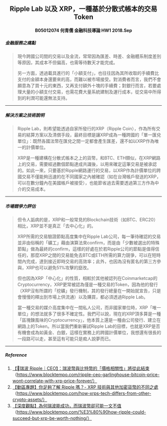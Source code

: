 <center><h2> Ripple Lab 以及 XRP，一種基於分散式帳本的交易Token  </center></h2>
<center><h4>B05012074  何青儒  金融科技導論  HW1  2018.Sep</h4></center>

##### 金融服務之痛點

> 現今跨國公司間的交易以及金流，常常因為匯差、時差、金融體系制度差別等原因，其成本不但偏高，也需等待數天才能完成。 
> 
> 另一方面，透過載具進行的「小額支付」，也往往因為其所收取的手續費比支付的金額本身還要來的高，而難以被市場接受。對消費者而言，我們不會願意為了買十元的東西，又再支付額外十塊的手續費；對銀行而言，若要處理大量的小額支付交易，也需花費大量系統建制及運行成本，從交易中所得到的利潤可能還無法支持。
***
##### 解決方案之技術說明

> Ripple Lab，則希望能透過自家所發行的XRP（Ripple Coin），作為所有交易的結算方案以及清償手段，最終目標是讓XRP成為一種跨國的「單一匯兌單位」：既然各國法幣在匯兌之間一定都會產生匯差，還不如以XRP作為唯一的計價單位。
>
> XRP是一種建構在分散式帳本之上的貨幣，和BTC、ETH類似，在XRP網路上的交易，需要經過數個節點達成共識後，以用來確定這筆交易是被承認的。如此一來，只要基於Ripple網路運行的交易，以XRP作為計價單位的跨國交易不僅能夠迅速的在不同國家之內被確認（如在台灣帳戶發送的XRP，可以在數分鐘內在美國帳戶被接受），也能節省過去需要透過第三方作為中介的交易成本。

***

##### 市場競爭力評估

> 但令人詬病的是，XRP和一般常見的Blockchain技術（如BTC、ERC20）相比，XRP並不是真正「去中心化」的。
> 
> XRP所需的交易驗證節點高度集中在Ripple Lab公司，每一筆待確認的交易並非由俗稱的「礦工」藉由演算法來confirm，而是由「少數被選出的特殊節點」做為最終的confirm，這樣的好處在於若Ripple公司的節點是值得信任的，那麼XRP之間的交易能免去BTC或ETH所需的算力競爭，可以在短時間內完成，達到接近即時交易的高效率；此外，也因為沒有匿名的第三方參與，XRP也可以避免51%攻擊的竄改。
> 
> 但也因為XRP「中心化」的性質，相較於其他被認列在Coinmarketcap的Cryptocurrency，XRP更常被認為僅是一種交易的Token，因為他的發行（XRP沒有所謂的「挖礦」發行機制，其的發行總量在一開始就宣告，只是會慢慢的釋出到市場上供流通）以及購買，都必須透過Ripple Lab。
> 
>當一種交易的媒介高度集中在一間私人公司，而非國家單位時，XRP「唯一單位」的想法就多了很多不確定性。我們可以說，現在的XRP頂多算是一種「區塊鍊風味的Cryptocurrency」，他本質上還是一種由公司發行、建立在網路上的Token。所以當我們重新審試Ripple Lab的目標，也就是XRP是否有機會成為如黃金、白銀，這樣在實務上的跨國計價單位，我想還有很長的一段路可以走，甚至這有可能只是痴人說夢而已。

***

##### Reference

1. [【瑞波 Ripple｜CEO】：瑞波幣與比特幣的「價格相關性」將從此結束](https://www.blocktempo.com/ripple-ceo-garlinghouse-bitcoin-price-wont-correlate-with-xrp-price-forever/)（https://www.blocktempo.com/ripple-ceo-garlinghouse-bitcoin-price-wont-correlate-with-xrp-price-forever/）
2. [【動區專題】你足夠了解 Ripple 嗎？- XRP 技術與其他加密貨幣的不同之處](https://www.blocktempo.com/how-xrps-tech-differs-from-other-crypto-assets/)（https://www.blocktempo.com/how-xrps-tech-differs-from-other-crypto-assets/）
3. [【深度觀點】為何瑞波能成功，而瑞波幣卻可能一文不值](https://www.blocktempo.com/%E3%80%90how-ripple-could-succeed-but-xrp-be-worth-nothing/)（https://www.blocktempo.com/%E3%80%90how-ripple-could-succeed-but-xrp-be-worth-nothing/）
